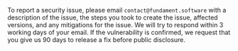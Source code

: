 To report a security issue, please email `contact@fundament.software` with a description of the issue, the steps you took to create the issue, affected versions, and any mitigations for the issue. We will try to respond within 3 working days of your email. If the vulnerability is confirmed, we request that you give us 90 days to release a fix before public disclosure.